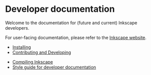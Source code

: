 # Developer documentation

Welcome to the documentation for (future and current) Inkscape developers.

For user-facing documentation, please refer to the [Inkscape website](https://inkscape.org/).

 
 <!-- stored outside of docs/ -->
- [Installing](../INSTALL.md)
- [Contributing and Developing](../CONTRIBUTING.md)
<!-- docs/ -->
- [Compiling Inkscape](./building/readme.md)
- [Style guide for developer documentation](./documentation_style.md)

